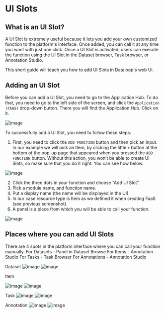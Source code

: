 # UI Slots

## What is an UI Slot?

A UI Slot is extremely useful because it lets you add your own customized function to the platform's interface. Once added, you can call it at any time you want with just one click. Once a UI Slot is activated, users can execute the function using the UI Slot in the Dataset browser, Task browser, or Annotation Studio.

This short guide will teach you how to add UI Slots in Dataloop's web UI.

## Adding an UI Slot

Before you can add a UI Slot, you need to go to the Application Hub. To do that, you need to go to the left side of the screen, and click the `Application (FAAS)` drop-down button. There you will find the Application Hub. Click on it.

![image](https://user-images.githubusercontent.com/58508793/236271605-68c8bd3e-4dc0-448e-b0b2-05812280c993.png)


To successfully add a UI Slot, you need to follow these steps:
1. First, you need to click the `ADD FUNCTION` button and then pick an Input. In our example we will pick an Item, by clicking the little `+` button at the bottom of the pop-up page that appeared when you pressed the `ADD FUNCTION` button. Without this action, you won’t be able to create UI Slots, so make sure that you do it right. You can see how below.

![image](https://user-images.githubusercontent.com/58508793/236268138-f3f32bfb-b23f-4b23-8aca-9d44df4ade1a.png)

2. Click the three dots in your function and choose “Add UI Slot”.
3. Pick a module name, and function name.
4. Put a display name (the name will be displayed in the UI).
5. In our case resource type is Item as we defined it when creating FaaS (see previous screenshot).
6. A panel is a place from which you will be able to call your function.

![image](https://user-images.githubusercontent.com/58508793/236268254-a4ec6c47-2f3b-49a0-a221-65333d040716.png)

## Places where you can add UI Slots
There are 4 spots in the platform interface where you can call your function manually.
For Datasets - Panel in Dataset Browse
For Items - Annotation Studio
For Tasks - Task Browser
For Annotations - Annotation Studio

Dataset
![image](https://user-images.githubusercontent.com/58508793/236268346-c9d98696-d492-4e6c-89e4-520ba05001f1.png)
![image](https://user-images.githubusercontent.com/58508793/236268385-75302228-501a-46be-a0e9-afd51cabe658.png)



Item

![image](https://user-images.githubusercontent.com/58508793/236268444-bf7e22c5-3591-4004-aec1-10ee774970bf.png)
![image](https://user-images.githubusercontent.com/58508793/236268484-817dfb23-9422-4c29-a380-e02f1f578301.png)


Task
![image](https://user-images.githubusercontent.com/58508793/236268543-23eb8c2b-2997-498a-9ce2-d90e5fee1add.png)
![image](https://user-images.githubusercontent.com/58508793/236268585-43258fb6-6751-407f-828f-80cb222f5f00.png)



Annotation
![image](https://user-images.githubusercontent.com/58508793/236268716-7075fc79-d99f-4da6-b77e-ad51be4d3d52.png)
![image](https://user-images.githubusercontent.com/58508793/236268772-f35d6217-3a9a-496f-939a-e3d15b1cbeff.png)





